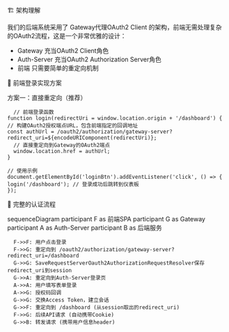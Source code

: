 🏗️ 架构理解

我们的后端系统采用了 Gateway代理OAuth2 Client 的架构，前端无需处理复杂的OAuth2流程，这是一个非常优雅的设计：

- Gateway 充当OAuth2 Client角色
- Auth-Server 充当OAuth2 Authorization Server角色
- 前端 只需要简单的重定向机制

🚀 前端登录实现方案

方案一：直接重定向（推荐）

```
  // 前端登录函数
function login(redirectUri = window.location.origin + '/dashboard') {
// 构建OAuth2授权端点URL，包含前端指定的回调地址
const authUrl = /oauth2/authorization/gateway-server?redirect_uri=${encodeURIComponent(redirectUri)};
  // 直接重定向到Gateway的OAuth2端点
  window.location.href = authUrl;
}

// 使用示例
document.getElementById('loginBtn').addEventListener('click', () => {
login('/dashboard'); // 登录成功后跳转到仪表板
});
```

🔄 完整的认证流程

sequenceDiagram
participant F as 前端SPA
participant G as Gateway
participant A as Auth-Server
participant B as 后端服务

```
  F->>F: 用户点击登录
  F->>G: 重定向到 /oauth2/authorization/gateway-server?redirect_uri=/dashboard
  G->>G: SaveRequestServerOauth2AuthorizationRequestResolver保存redirect_uri到session
  G->>A: 重定向到Auth-Server登录页
  A->>A: 用户填写表单登录
  A->>G: 授权码回调
  G->>G: 交换Access Token，建立会话
  G->>F: 重定向到 /dashboard (从session取出的redirect_uri)
  F->>G: 后续API请求 (自动携带Cookie)
  G->>B: 转发请求 (携带用户信息header)

```